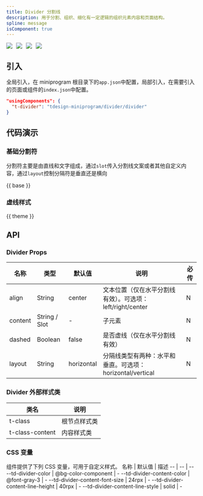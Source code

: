 ```yaml
---
title: Divider 分割线
description: 用于分割、组织、细化有一定逻辑的组织元素内容和页面结构。
spline: message
isComponent: true
---
```


<span class="coverages-badge" style="margin-right: 10px"><img src="https://img.shields.io/badge/coverages%3A%20lines-100%25-blue" /></span><span class="coverages-badge" style="margin-right: 10px"><img src="https://img.shields.io/badge/coverages%3A%20functions-100%25-blue" /></span><span class="coverages-badge" style="margin-right: 10px"><img src="https://img.shields.io/badge/coverages%3A%20statements-100%25-blue" /></span><span class="coverages-badge" style="margin-right: 10px"><img src="https://img.shields.io/badge/coverages%3A%20branches-100%25-blue" /></span>
## 引入

全局引入，在 miniprogram 根目录下的`app.json`中配置，局部引入，在需要引入的页面或组件的`index.json`中配置。

```json
"usingComponents": {
  "t-divider": "tdesign-miniprogram/divider/divider"
}
```

## 代码演示

### 基础分割符

分割符主要是由直线和文字组成，通过`slot`传入分割线文案或者其他自定义内容，通过`layout`控制分隔符是垂直还是横向

{{ base }}

### 虚线样式

{{ theme }}

## API
### Divider Props

名称 | 类型 | 默认值 | 说明 | 必传
-- | -- | -- | -- | --
align | String | center | 文本位置（仅在水平分割线有效）。可选项：left/right/center | N
content | String / Slot | - | 子元素 | N
dashed | Boolean | false | 是否虚线（仅在水平分割线有效） | N
layout | String | horizontal | 分隔线类型有两种：水平和垂直。可选项：horizontal/vertical | N

### Divider 外部样式类
类名 | 说明
-- | -- 
t-class | 根节点样式类
t-class-content | 内容样式类

### CSS 变量
组件提供了下列 CSS 变量，可用于自定义样式。
名称 | 默认值 | 描述 
-- | -- | --
--td-divider-color | @bg-color-component | - 
--td-divider-content-color | @font-gray-3 | - 
--td-divider-content-font-size | 24rpx | - 
--td-divider-content-line-height | 40rpx | - 
--td-divider-content-line-style | solid | - 
